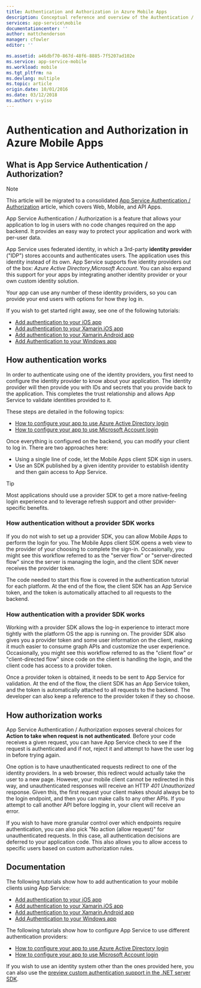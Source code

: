 ```yaml
---
title: Authentication and Authorization in Azure Mobile Apps 
description: Conceptual reference and overview of the Authentication / Authorization feature for Azure Mobile Apps
services: app-service\mobile
documentationcenter: ''
author: mattchenderson
manager: cfowler
editor: ''

ms.assetid: a46dbf70-867d-48f6-8885-7f5207ad102e
ms.service: app-service-mobile
ms.workload: mobile
ms.tgt_pltfrm: na
ms.devlang: multiple
ms.topic: article
origin.date: 10/01/2016
ms.date: 03/12/2018
ms.author: v-yiso
---
```


# Authentication and Authorization in Azure Mobile Apps

## What is App Service Authentication / Authorization?

> [!NOTE]
> This article will be migrated to a consolidated [App Service Authentication / Authorization](../app-service/app-service-authentication-overview.md) article, which covers Web, Mobile, and API Apps.
> 
> 

App Service Authentication / Authorization is a feature that allows your application to log in users with no code changes required on the app backend. It provides an easy way to protect your application and work with per-user data.

App Service uses federated identity, in which a 3rd-party **identity provider** ("IDP") stores accounts and authenticates users. The application uses this identity instead of its own. App Service supports five identity providers out of the box: _Azure Active Directory_,_Microsoft Account_. You can also expand this support for your apps by integrating another identity provider or your own custom identity solution.

Your app can use any number of these identity providers, so you can provide your end users with options for how they log in.

If you wish to get started right away, see one of the following tutorials:

- [Add authentication to your iOS app]
- [Add authentication to your Xamarin.iOS app]
- [Add authentication to your Xamarin.Android app]
- [Add Authentication to your Windows app]

## How authentication works

In order to authenticate using one of the identity providers, you first need to configure the identity provider to know about your application. The identity provider will then provide you with IDs and secrets that you provide back to the application. This completes the trust relationship and allows App Service to validate identities provided to it.

These steps are detailed in the following topics:

- [How to configure your app to use Azure Active Directory login]
- [How to configure your app to use Microsoft Account login]

Once everything is configured on the backend, you can modify your client to log in. There are two approaches here:

* Using a single line of code, let the Mobile Apps client SDK sign in users.
* Use an SDK published by a given identity provider to establish identity and then gain access to App Service.

>[!TIP]
> Most applications should use a provider SDK to get a more native-feeling login experience and to leverage refresh support and other provider-specific benefits.
> 
> 

### How authentication without a provider SDK works
If you do not wish to set up a provider SDK, you can allow Mobile Apps to perform the login for you. The Mobile Apps client SDK opens a web view to the provider of your choosing to complete the sign-in. Occasionally, you might see this workflow referred to as the "server flow" or "server-directed flow" since the server is managing the login, and the client SDK never receives the provider token.

The code needed to start this flow is covered in the authentication tutorial for each platform. At the end of the flow, the client SDK has an App Service token, and the token is automatically attached to all requests to the backend.

### How authentication with a provider SDK works
Working with a provider SDK allows the log-in experience to interact more tightly with the platform OS the app is running on. The provider SDK also gives you a provider token and some user information on the client, making it much easier to consume graph APIs and customize the user experience. Occasionally, you might see this workflow referred to as the "client flow" or "client-directed flow" since code on the client is handling the login, and the client code has access to a provider token.

Once a provider token is obtained, it needs to be sent to App Service for validation. At the end of the flow, the client SDK has an App Service token, and the token is automatically attached to all requests to the backend. The developer can also keep a reference to the provider token if they so choose.

## How authorization works

App Service Authentication / Authorization exposes several choices for **Action to take when request is not authenticated**. Before your code receives a given request, you can have App Service check to see if the request is authenticated and if not, reject it and attempt to have the user log in before trying again.

One option is to have unauthenticated requests redirect to one of the identity providers. In a web browser, this redirect would actually take the user to a new page. However, your mobile client cannot be redirected in this way, and unauthenticated responses will receive an HTTP *401 Unauthorized* response. Given this, the first request your client makes should always be to the login endpoint, and then you can make calls to any other APIs. If you attempt to call another API before logging in, your client will receive an error.

If you wish to have more granular control over which endpoints require authentication, you can also pick "No action (allow request)" for unauthenticated requests. In this case, all authentication decisions are deferred to your application code. This also allows you to allow access to specific users based on custom authorization rules.

## Documentation

The following tutorials show how to add authentication to your mobile clients using App Service:

- [Add authentication to your iOS app]
- [Add authentication to your Xamarin.iOS app]
- [Add authentication to your Xamarin.Android app]
- [Add Authentication to your Windows app]

The following tutorials show how to configure App Service to use different authentication providers:

- [How to configure your app to use Azure Active Directory login]
- [How to configure your app to use Microsoft Account login]

If you wish to use an identity system other than the ones provided here, you can also use the [preview custom authentication support in the .NET server SDK](app-service-mobile-dotnet-backend-how-to-use-server-sdk.md#custom-auth).

[Add authentication to your iOS app]: ./app-service-mobile-ios-get-started-users.md
[Add authentication to your Xamarin.iOS app]: ./app-service-mobile-xamarin-ios-get-started-users.md
[Add authentication to your Xamarin.Android app]: ./app-service-mobile-xamarin-android-get-started-users.md
[Add Authentication to your Windows app]: ./app-service-mobile-windows-store-dotnet-get-started-users.md

[How to configure your app to use Azure Active Directory login]: ../app-service/app-service-mobile-how-to-configure-active-directory-authentication.md
[How to configure your app to use Microsoft Account login]: ../app-service/app-service-mobile-how-to-configure-microsoft-authentication.md
